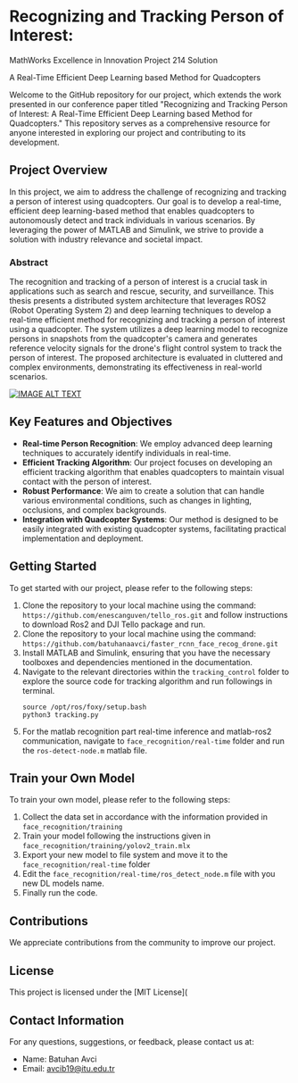 # Recognizing and Tracking Person of Interest: 
MathWorks Excellence in Innovation Project 214 Solution

A Real-Time Efficient Deep Learning based Method for Quadcopters

Welcome to the GitHub repository for our project, which extends the work presented in our conference paper titled "Recognizing and Tracking Person of Interest: A Real-Time Efficient Deep Learning based Method for Quadcopters." This repository serves as a comprehensive resource for anyone interested in exploring our project and contributing to its development.

## Project Overview
In this project, we aim to address the challenge of recognizing and tracking a person of interest using quadcopters. Our goal is to develop a real-time, efficient deep learning-based method that enables quadcopters to autonomously detect and track individuals in various scenarios. By leveraging the power of MATLAB and Simulink, we strive to provide a solution with industry relevance and societal impact.

### Abstract
The recognition and tracking of a person of interest is a crucial task in applications such as search and rescue, security, and surveillance. This thesis presents a distributed system architecture that leverages ROS2 (Robot Operating System 2) and deep learning techniques to develop a real-time efficient method for recognizing and tracking a person of interest using a quadcopter. The system utilizes a deep learning model to recognize persons in snapshots from the quadcopter's camera and generates reference velocity signals for the drone's flight control system to track the person of interest. The proposed architecture is evaluated in cluttered and complex environments, demonstrating its effectiveness in real-world scenarios.

[![IMAGE ALT TEXT](https://img.youtube.com/vi/i7bYXnRy8Vc/0.jpg)](https://www.youtube.com/watch?v=i7bYXnRy8Vc&t=7s "Video Title")



## Key Features and Objectives
- **Real-time Person Recognition**: We employ advanced deep learning techniques to accurately identify individuals in real-time.
- **Efficient Tracking Algorithm**: Our project focuses on developing an efficient tracking algorithm that enables quadcopters to maintain visual contact with the person of interest.
- **Robust Performance**: We aim to create a solution that can handle various environmental conditions, such as changes in lighting, occlusions, and complex backgrounds.
- **Integration with Quadcopter Systems**: Our method is designed to be easily integrated with existing quadcopter systems, facilitating practical implementation and deployment.


## Getting Started
To get started with our project, please refer to the following steps:

1. Clone the repository to your local machine using the command:
`https://github.com/enescanguven/tello_ros.git` and follow instructions to download Ros2 and DJI Tello package and run.
2. Clone the repository to your local machine using the command: `https://github.com/batuhanaavci/faster_rcnn_face_recog_drone.git`
3. Install MATLAB and Simulink, ensuring that you have the necessary toolboxes and dependencies mentioned in the documentation.
4. Navigate to the relevant directories within the `tracking_control` folder to explore the source code for tracking algorithm and run followings in terminal.
    ~~~
    source /opt/ros/foxy/setup.bash
    python3 tracking.py
    ~~~
5. For the matlab recognition part real-time inference and matlab-ros2 communication, navigate to `face_recognition/real-time` folder and run the `ros-detect-node.m` matlab file.

## Train your Own Model
To train your own model, please refer to the following steps:

1. Collect the data set in accordance with the information provided in  `face_recognition/training`
2. Train your model following the instructions given  in `face_recognition/training/yolov2_train.mlx`
3. Export your new model to file system and move it to the `face_recognition/real-time` folder
4. Edit the `face_recognition/real-time/ros_detect_node.m` file with you new DL models name.
5. Finally run the code.

## Contributions
We appreciate contributions from the community to improve our project. 

## License
This project is licensed under the [MIT License](

## Contact Information
For any questions, suggestions, or feedback, please contact us at:

- Name: Batuhan Avci
- Email: avcib19@itu.edu.tr
